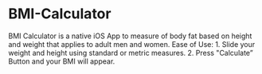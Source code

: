 # BMI-Calculator
BMI Calculator is a native iOS App to measure of body fat based on height and weight that applies to adult men and women. Ease of Use: 1. Slide your weight and height using standard or metric measures. 2. Press "Calculate” Button and your BMI will appear.
